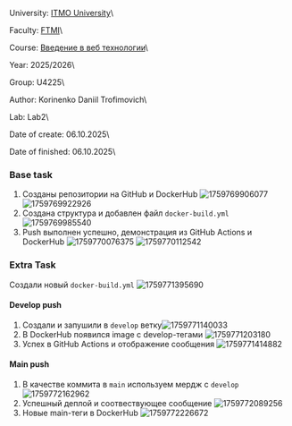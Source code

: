 University: [ITMO University](https://itmo.ru/ru/)\

Faculty: [FTMI](https://ftmi.itmo.ru/)\

Course: [Введение в веб технологии](https://itmo-ict-faculty.github.io/introduction-in-web-tech/)\

Year: 2025/2026\

Group: U4225\

Author: Korinenko Daniil Trofimovich\

Lab: Lab2\

Date of create: 06.10.2025\

Date of finished: 06.10.2025\

### Base task

1. Созданы репозитории на GitHub и DockerHub ![1759769906077](image/lab2_report/1759769906077.png) ![1759769922926](image/lab2_report/1759769922926.png)
2. Создана структура и добавлен файл `docker-build.yml`![1759769985540](image/lab2_report/1759769985540.png)
3. Push выполнен успешно, демонстрация из GitHub Actions и DockerHub ![1759770076375](image/lab2_report/1759770076375.png) ![1759770112542](image/lab2_report/1759770112542.png)

### Extra Task

Создали новый `docker-build.yml` ![1759771395690](image/lab2_report/1759771395690.png)

#### Develop push

1. Создали и запушили в `develop` ветку![1759771140033](image/lab2_report/1759771140033.png)
2. В DockerHub появился image с develop-тегами ![1759771203180](image/lab2_report/1759771203180.png)
3. Успех в GitHub Actions и отображение сообщения ![1759771414882](image/lab2_report/1759771414882.png)

#### Main push

1. В качестве коммита в `main` используем мердж с `develop` ![1759772162962](image/lab2_report/1759772162962.png)
2. Успешный деплой и соотвествующее сообщение ![1759772089256](image/lab2_report/1759772089256.png)
3. Новые main-теги в DockerHub ![1759772226672](image/lab2_report/1759772226672.png)
